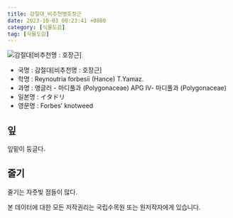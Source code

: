 ```yaml
---
title: 감절대_비추천명호장근
date: 2023-10-03 00:23:41 +0800
category: [식물도감]
tag: [식물도감]
---
```




![감절대[비추천명 : 호장근]](/fileUpload/plants/basic/Polygonaceae/Fallopia/1165/1165_3_th2.JPG)
- 국명 : 감절대[비추천명 : 호장근]
- 학명 : Reynoutria forbesii (Hance) T.Yamaz.
- 과명 : 앵글러 - 마디풀과 (Polygonaceae) APG Ⅳ- 마디풀과 (Polygonaceae)
- 일본명 : イタドリ
- 영문명 : Forbes’ knotweed


## 잎
잎밑이 둥글다.
## 줄기
줄기는 자줏빛 점들이 많다.






본 데이터에 대한 모든 저작권리는 국립수목원 또는 원저작자에게 있습니다.
